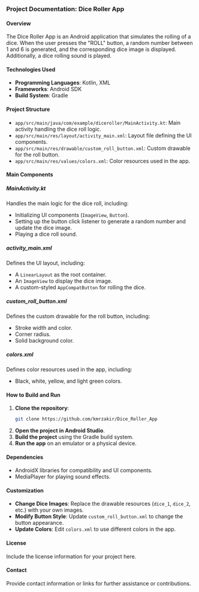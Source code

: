 ### Project Documentation: Dice Roller App

#### Overview
The Dice Roller App is an Android application that simulates the rolling of a dice. When the user presses the "ROLL" button, a random number between 1 and 6 is generated, and the corresponding dice image is displayed. Additionally, a dice rolling sound is played.

#### Technologies Used
- **Programming Languages**: Kotlin, XML
- **Frameworks**: Android SDK
- **Build System**: Gradle

#### Project Structure
- `app/src/main/java/com/example/diceroller/MainActivity.kt`: Main activity handling the dice roll logic.
- `app/src/main/res/layout/activity_main.xml`: Layout file defining the UI components.
- `app/src/main/res/drawable/custom_roll_button.xml`: Custom drawable for the roll button.
- `app/src/main/res/values/colors.xml`: Color resources used in the app.

#### Main Components

##### MainActivity.kt
Handles the main logic for the dice roll, including:
- Initializing UI components (`ImageView`, `Button`).
- Setting up the button click listener to generate a random number and update the dice image.
- Playing a dice roll sound.

##### activity_main.xml
Defines the UI layout, including:
- A `LinearLayout` as the root container.
- An `ImageView` to display the dice image.
- A custom-styled `AppCompatButton` for rolling the dice.

##### custom_roll_button.xml
Defines the custom drawable for the roll button, including:
- Stroke width and color.
- Corner radius.
- Solid background color.

##### colors.xml
Defines color resources used in the app, including:
- Black, white, yellow, and light green colors.

#### How to Build and Run
1. **Clone the repository**:
    ```sh
    git clone https://github.com/kmrzakir/Dice_Roller_App
    ```
2. **Open the project in Android Studio**.
3. **Build the project** using the Gradle build system.
4. **Run the app** on an emulator or a physical device.

#### Dependencies
- AndroidX libraries for compatibility and UI components.
- MediaPlayer for playing sound effects.

#### Customization
- **Change Dice Images**: Replace the drawable resources (`dice_1`, `dice_2`, etc.) with your own images.
- **Modify Button Style**: Update `custom_roll_button.xml` to change the button appearance.
- **Update Colors**: Edit `colors.xml` to use different colors in the app.

#### License
Include the license information for your project here.

#### Contact
Provide contact information or links for further assistance or contributions.
